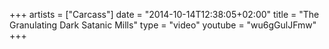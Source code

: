 +++
artists = ["Carcass"]
date = "2014-10-14T12:38:05+02:00"
title = "The Granulating Dark Satanic Mills"
type = "video"
youtube = "wu6gGulJFmw"
+++

